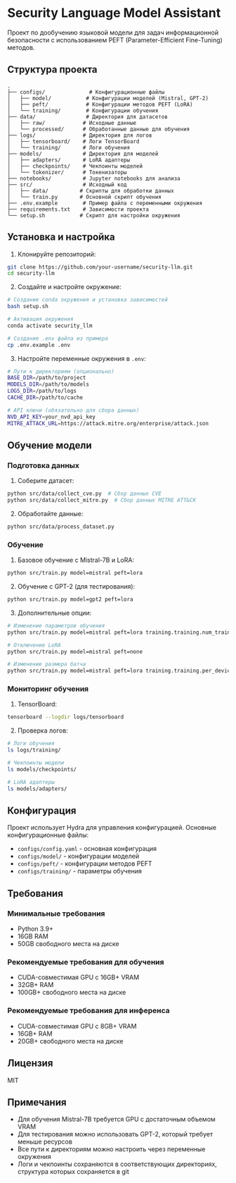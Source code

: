 # Security Language Model Assistant

Проект по дообучению языковой модели для задач информационной безопасности с использованием PEFT (Parameter-Efficient Fine-Tuning) методов.

## Структура проекта

```
.
├── configs/              # Конфигурационные файлы
│   ├── model/           # Конфигурации моделей (Mistral, GPT-2)
│   ├── peft/            # Конфигурации методов PEFT (LoRA)
│   └── training/        # Конфигурации обучения
├── data/                # Директория для датасетов
│   ├── raw/            # Исходные данные
│   └── processed/      # Обработанные данные для обучения
├── logs/               # Директория для логов
│   ├── tensorboard/    # Логи TensorBoard
│   └── training/       # Логи обучения
├── models/             # Директория для моделей
│   ├── adapters/       # LoRA адаптеры
│   ├── checkpoints/    # Чекпоинты моделей
│   └── tokenizer/      # Токенизаторы
├── notebooks/          # Jupyter notebooks для анализа
├── src/                # Исходный код
│   ├── data/          # Скрипты для обработки данных
│   └── train.py       # Основной скрипт обучения
├── .env.example        # Пример файла с переменными окружения
├── requirements.txt    # Зависимости проекта
└── setup.sh           # Скрипт для настройки окружения
```

## Установка и настройка

1. Клонируйте репозиторий:
```bash
git clone https://github.com/your-username/security-llm.git
cd security-llm
```

2. Создайте и настройте окружение:
```bash
# Создание conda окружения и установка зависимостей
bash setup.sh

# Активация окружения
conda activate security_llm

# Создание .env файла из примера
cp .env.example .env
```

3. Настройте переменные окружения в `.env`:
```bash
# Пути к директориям (опционально)
BASE_DIR=/path/to/project
MODELS_DIR=/path/to/models
LOGS_DIR=/path/to/logs
CACHE_DIR=/path/to/cache

# API ключи (обязательно для сбора данных)
NVD_API_KEY=your_nvd_api_key
MITRE_ATTACK_URL=https://attack.mitre.org/enterprise/attack.json
```

## Обучение модели

### Подготовка данных

1. Соберите датасет:
```bash
python src/data/collect_cve.py  # Сбор данных CVE
python src/data/collect_mitre.py  # Сбор данных MITRE ATT&CK
```

2. Обработайте данные:
```bash
python src/data/process_dataset.py
```

### Обучение

1. Базовое обучение с Mistral-7B и LoRA:
```bash
python src/train.py model=mistral peft=lora
```

2. Обучение с GPT-2 (для тестирования):
```bash
python src/train.py model=gpt2 peft=lora
```

3. Дополнительные опции:
```bash
# Изменение параметров обучения
python src/train.py model=mistral peft=lora training.training.num_train_epochs=5

# Отключение LoRA
python src/train.py model=mistral peft=none

# Изменение размера батча
python src/train.py model=mistral peft=lora training.training.per_device_train_batch_size=2
```

### Мониторинг обучения

1. TensorBoard:
```bash
tensorboard --logdir logs/tensorboard
```

2. Проверка логов:
```bash
# Логи обучения
ls logs/training/

# Чекпоинты модели
ls models/checkpoints/

# LoRA адаптеры
ls models/adapters/
```

## Конфигурация

Проект использует Hydra для управления конфигурацией. Основные конфигурационные файлы:

- `configs/config.yaml` - основная конфигурация
- `configs/model/` - конфигурации моделей
- `configs/peft/` - конфигурации методов PEFT
- `configs/training/` - параметры обучения

## Требования

### Минимальные требования
- Python 3.9+
- 16GB RAM
- 50GB свободного места на диске

### Рекомендуемые требования для обучения
- CUDA-совместимая GPU с 16GB+ VRAM
- 32GB+ RAM
- 100GB+ свободного места на диске

### Рекомендуемые требования для инференса
- CUDA-совместимая GPU с 8GB+ VRAM
- 16GB+ RAM
- 20GB+ свободного места на диске

## Лицензия

MIT

## Примечания

- Для обучения Mistral-7B требуется GPU с достаточным объемом VRAM
- Для тестирования можно использовать GPT-2, который требует меньше ресурсов
- Все пути к директориям можно настроить через переменные окружения
- Логи и чекпоинты сохраняются в соответствующих директориях, структура которых сохраняется в git 